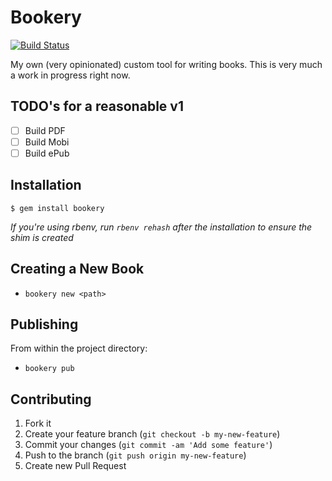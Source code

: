 # Bookery

[![Build Status](https://travis-ci.org/pseudomuto/bookery.png)](https://travis-ci.org/pseudomuto/bookery)

My own (very opinionated) custom tool for writing books. This is very much a work in progress right now.

## TODO's for a reasonable v1

* [ ] Build PDF
* [ ] Build Mobi
* [ ] Build ePub

## Installation

    $ gem install bookery

_If you're using rbenv, run `rbenv rehash` after the installation to ensure the shim is created_

## Creating a New Book

* `bookery new <path>`

## Publishing

From within the project directory:

* `bookery pub`

## Contributing

1. Fork it
2. Create your feature branch (`git checkout -b my-new-feature`)
3. Commit your changes (`git commit -am 'Add some feature'`)
4. Push to the branch (`git push origin my-new-feature`)
5. Create new Pull Request
